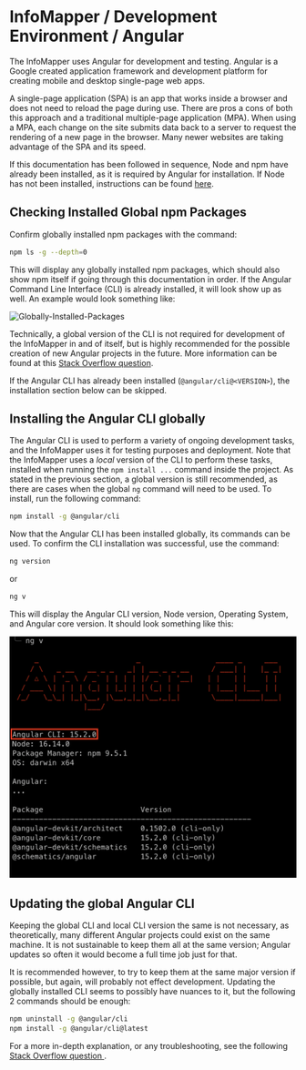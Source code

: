 # InfoMapper / Development Environment / Angular #

The InfoMapper uses Angular for development and testing. Angular is a Google created
application framework and development platform for creating mobile and desktop single-page
web apps.

A single-page application (SPA) is an app that works inside a browser and does not
need to reload the page during use. There are pros a cons of both this approach and
a traditional multiple-page application (MPA). When using a MPA, each change on the
site submits data back to a server to request the rendering of a new page in the browser.
Many newer websites are taking advantage of the SPA and its speed.

If this documentation has been followed in sequence, Node and npm have already been
installed, as it is required by Angular for installation. If Node has not been installed,
instructions can be found [here](../node).

## Checking Installed Global npm Packages ##

Confirm globally installed npm packages with the command:

```bash
npm ls -g --depth=0
```

This will display any globally installed npm packages, which should also show npm
itself if going through this documentation in order. If the Angular Command Line
Interface (CLI) is already installed, it will look show up as well. An example would
look something like:

![Globally-Installed-Packages](../images/global-npm-packages.png)

Technically, a global version of the CLI is not required for development of the
InfoMapper in and of itself, but is highly recommended for the possible creation
of new Angular projects in the future. More information can be found at this
[Stack Overflow question](https://stackoverflow.com/questions/44525746/global-angular-cli-version-greater-than-local-version).

If the Angular CLI has already been installed (`@angular/cli@<VERSION>`), the installation
section below can be skipped.

## Installing the Angular CLI globally ##

The Angular CLI is used to perform a variety of ongoing development tasks, and the
InfoMapper uses it for testing purposes and deployment. Note that the InfoMapper
uses a *local* version of the CLI to perform these tasks, installed when running
the `npm install ...` command inside the project. As stated in the
previous section, a global version is still recommended, as there are cases when
the global `ng` command will need to be used. To install, run the following command:

```bash
npm install -g @angular/cli
```

Now that the Angular CLI has been installed globally, its commands can be used. To
confirm the CLI installation was successful, use the command:

```bash
ng version
```

or

```bash
ng v
```

This will display the Angular CLI version, Node version, Operating System, and Angular core version.
It should look something like this:

![Angular Version](../images/global-angular-version.png)

## Updating the global Angular CLI ##

Keeping the global CLI and local CLI version the same is not necessary, as theoretically,
many different Angular projects could exist on the same machine. It is not sustainable
to keep them all at the same version; Angular updates so often it would become a
full time job just for that.

It is recommended however, to try to keep them at the same major version if possible,
but again, will probably not effect development. Updating the globally installed
CLI seems to possibly have nuances to it, but the following 2 commands should be
enough:

```bash
npm uninstall -g @angular/cli
npm install -g @angular/cli@latest
```

For a more in-depth explanation, or any troubleshooting, see the following
<a href="https://stackoverflow.com/questions/43931986/how-to-upgrade-angular-cli-to-the-latest-version"
target="_blank">
    Stack Overflow question
</a>.